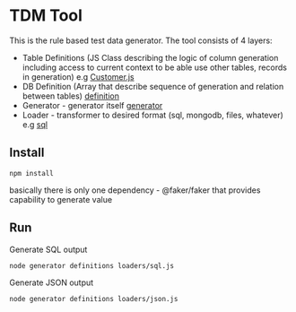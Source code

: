 # TDM Tool

This is the rule based test data generator.
The tool consists of 4 layers:
- Table Definitions (JS Class describing the logic of column generation including access to current context to be able use other tables, records in generation) e.g [Customer.js](./definitions/Customer.js)
- DB Definition (Array that describe sequence of generation and relation between tables) [definition](./definitions/index.js)
- Generator - generator itself [generator](./generator/index.js)
- Loader - transformer to desired format (sql, mongodb, files, whatever) e.g [sql](./loaders/sql.js)
## Install
`npm install`

basically there is only one dependency - @faker/faker that provides capability to generate value

## Run

Generate SQL output

`node generator definitions loaders/sql.js`

Generate JSON output

`node generator definitions loaders/json.js`

